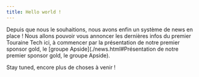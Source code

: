 ```yaml
---
title: Hello world !
---
```


Depuis que nous le souhaitions, nous avons enfin un système de news en place ! Nous allons pouvoir vous annoncer les dernières infos du premier Touraine Tech ici, à commencer par la présentation de notre premier sponsor gold, le [groupe Apside](./news.html#Présentation de notre premier sponsor gold, le groupe Apside).

Stay tuned, encore plus de choses à venir !